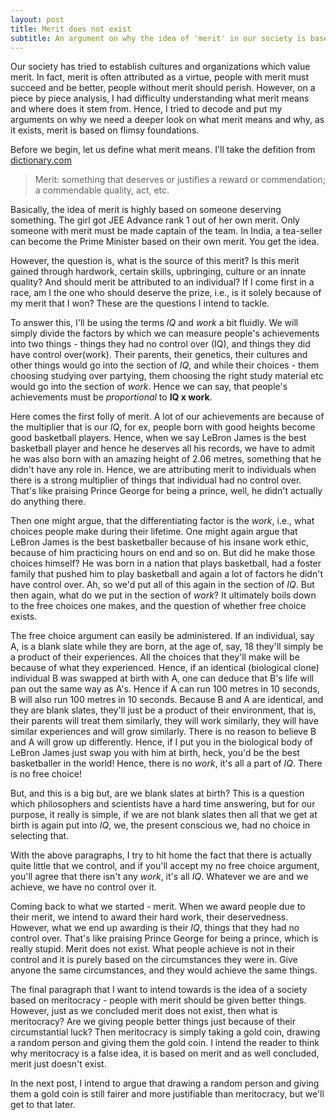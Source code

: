 ```yaml
---
layout: post
title: Merit does not exist
subtitle: An argument on why the idea of 'merit' in our society is based on flimsy foundations.  
---
```


Our society has tried to establish cultures and organizations which value merit. In fact, merit is often attributed as a virtue, people with merit must succeed and be better, people without merit should perish. However, on a piece by piece analysis, I had difficulty understanding what merit means and where does it stem from. Hence, I tried to decode and put my arguments on why we need a deeper look on what merit means and why, as it exists, merit is based on flimsy foundations.

Before we begin, let us define what merit means. I'll take the defition from [dictionary.com](https://www.dictionary.com/browse/merit)
> Merit: something that deserves or justifies a reward or commendation; a commendable quality, act, etc.

Basically, the idea of merit is highly based on someone deserving something. The girl got JEE Advance rank 1 out of her own merit. Only someone with merit must be made captain of the team. In India, a tea-seller can become the Prime Minister based on their own merit. You get the idea. 

However, the question is, what is the source of this merit? Is this merit gained through hardwork, certain skills, upbringing, culture or an innate quality? And should merit be attributed to an individual? If I come first in a race, am I the one who should deserve the prize, i.e., is it solely because of my merit that I won? These are the questions I intend to tackle.

To answer this, I'll be using the terms _IQ_ and _work_ a bit fluidly. We will simply divide the factors by which we can measure people's achievements into two things - things they had no control over (IQ), and things they did have control over(work). Their parents, their genetics, their cultures and other things would go into the section of _IQ_, and while their choices - them choosing studying over partying, them choosing the right study material etc would go into the section of _work_. Hence we can say, that people's achievements must be _proportional_ to **IQ x work**. 

Here comes the first folly of merit. A lot of our achievements are because of the multiplier that is our _IQ_, for ex, people born with good heights become good basketball players. Hence, when we say LeBron James is the best basketball player and hence he deserves all his records, we have to admit he was also born with an amazing height of 2.06 metres, something that he didn't have any role in. Hence, we are attributing merit to individuals when there is a strong multiplier of things that individual had no control over. That's like praising Prince George for being a prince, well, he didn't actually do anything there.

Then one might argue, that the differentiating factor is the _work_, i.e., what choices people make during their lifetime. One might again argue that LeBron James is the best basketballer because of his insane work ethic, because of him practicing hours on end and so on. But did he make those choices himself? He was born in a nation that plays basketball, had a foster family that pushed him to play basketball and again a lot of factors he didn't have control over. Ah, so we'd put all of this again in the section of _IQ_. But then again, what do we put in the section of _work_? It ultimately boils down to the free choices one makes, and the question of whether free choice exists. 

The free choice argument can easily be administered. If an individual, say A, is a blank slate while they are born, at the age of, say, 18 they'll simply be a product of their experiences. All the choices that they'll make will be because of what they experienced. Hence, if an identical (biological clone) individual B was swapped at birth with A, one can deduce that B's life will pan out the same way as A's. Hence if A can run 100 metres in 10 seconds, B will also run 100 metres in 10 seconds. Because B and A are identical, and they are blank slates, they'll just be a product of their environment, that is, their parents will treat them similarly, they will work similarly, they will have similar experiences and will grow similarly. There is no reason to believe B and A will grow up differently. Hence, if I put you in the biological body of LeBron James just swap you with him at birth, heck, you'd be the best basketballer in the world! Hence, there is no _work_, it's all a part of _IQ_. There is no free choice!

But, and this is a big but, are we blank slates at birth? This is a question which philosophers and scientists have a hard time answering, but for our purpose, it really is simple, if we are not blank slates then all that we get at birth is again put into _IQ_, we, the present conscious we, had no choice in selecting that.

With the above paragraphs, I try to hit home the fact that there is actually quite little that we control, and if you'll accept my no free choice argument, you'll agree that there isn't any _work_, it's all _IQ_. Whatever we are and we achieve, we have no control over it.

Coming back to what we started - merit. When we award people due to their merit, we intend to award their hard work, their deservedness. However, what we end up awarding is their _IQ_, things that they had no control over. That's like praising Prince George for being a prince, which is really stupid. Merit does not exist. What people achieve is not in their control and it is purely based on the circumstances they were in. Give anyone the same circumstances, and they would achieve the same things.

The final paragraph that I want to intend towards is the idea of a society based on meritocracy - people with merit should be given better things. However, just as we concluded merit does not exist, then what is meritocracy? Are we giving people better things just because of their circumstantial luck? Then meritocracy is simply taking a gold coin, drawing a random person and giving them the gold coin. I intend the reader to think why meritocracy is a false idea, it is based on merit and as well concluded, merit just doesn't exist. 

In the next post, I intend to argue that drawing a random person and giving them a gold coin is still fairer and more justifiable than meritocracy, but we'll get to that later.



